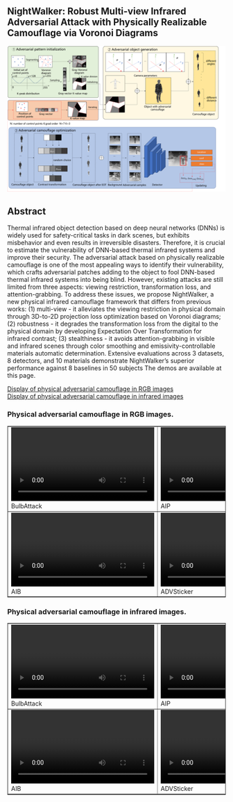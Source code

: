 ## NightWalker: Robust Multi-view Infrared Adversarial Attack with Physically Realizable Camouflage via Voronoi Diagrams

![alt text](pipline.png)



## Abstract
Thermal infrared object detection based on deep neural networks (DNNs) is widely used for safety-critical tasks in dark scenes, but exhibits misbehavior and even results in irreversible disasters. Therefore, it is crucial to estimate the vulnerability of DNN-based thermal infrared systems and improve their security. The adversarial attack based on physically realizable camouflage is one of the most appealing ways to identify their vulnerability, which crafts adversarial patches adding to the object to fool DNN-based thermal infrared systems into being blind. However, existing attacks are still limited from three aspects: viewing restriction, transformation loss, and attention-grabbing. To address these issues, we propose NightWalker, a new physical infrared camouflage framework that differs from previous works: (1) multi-view - it alleviates the viewing restriction in physical domain through 3D-to-2D projection loss optimization based on Voronoi diagrams; (2) robustness - it degrades the transformation loss from the digital to the physical domain by developing Expectation Over Transformation for infrared contrast; (3) stealthiness - it avoids attention-grabbing in visible and infrared scenes through color smoothing and emissivity-controllable materials automatic determination. Extensive evaluations across 3 datasets, 8 detectors, and 10 materials demonstrate NightWalker’s superior performance against 8 baselines in 50 subjects The demos are available at this page.


[Display of physical adversarial camouflage in RGB images](#visible) \
[Display of physical adversarial camouflage in infrared images](#infrared) 
<a id="visible"></a>
### Physical adversarial camouflage in RGB images.
<table border="1">
    <tr>
        <td>
<video width="330" height="170" controls>
  <source src="VIS\smallbulb.mp4" type="video/mp4">
  Your browser does not support the video tag.
</video>
<figcaption>BulbAttack</figcaption>
        </td>
        <td>
<video  width="330" height="170" controls>
  <source src="VIS\AIP.mp4" type="video/mp4">
  Your browser does not support the video tag.
</video>
<figcaption>AIP</figcaption>
        </td>
        <td>
<video  width="330" height="170" controls>
  <source src="VIS\Hotcold.mp4" type="video/mp4">
  Your browser does not support the video tag.
</video>
<figcaption>HotColdBlock</figcaption>
        </td>
        <td>
<video  width="330" height="170" controls>
  <source src="VIS\UAP.mp4" type="video/mp4">
  Your browser does not support the video tag.
</video>
<figcaption>UAP</figcaption>
        </td>
    </tr>
    <tr>
        <td>
<video  width="330" height="170" controls>
  <source src="VIS\AIB.mp4" type="video/mp4">
  Your browser does not support the video tag.
</video>
<figcaption>AIB</figcaption>
        </td>
        <td>
<video  width="330" height="170" controls>
  <source src="VIS\ADVSticker.mp4" type="video/mp4">
  Your browser does not support the video tag.
</video>
<figcaption>ADVSticker</figcaption>
        </td>
        <td>
<video  width="330" height="170" controls>
  <source src="VIS\QRCode.mp4" type="video/mp4">
  Your browser does not support the video tag.
</video>
<figcaption>QRAttack</figcaption>
        </td>
        <td>
<video  width="330" height="170" controls>
  <source src="VIS\NightWalker.mp4" type="video/mp4">
  Your browser does not support the video tag.
</video>
<figcaption>NightWalker</figcaption>
        </td>
    </tr>
</table>

<a id="infrared"></a>
### Physical adversarial camouflage in infrared images.
<table border="1">
    <tr>
        <td>
<video width="330" height="170" controls>
  <source src="VIS\smallbulb.mp4" type="video/mp4">
  Your browser does not support the video tag.
</video>
<figcaption>BulbAttack</figcaption>
        </td>
        <td>
<video  width="330" height="170" controls>
  <source src="VIS\AIP.mp4" type="video/mp4">
  Your browser does not support the video tag.
</video>
<figcaption>AIP</figcaption>
        </td>
        <td>
<video  width="330" height="170" controls>
  <source src="VIS\Hotcold.mp4" type="video/mp4">
  Your browser does not support the video tag.
</video>
<figcaption>HotColdBlock</figcaption>
        </td>
        <td>
<video  width="330" height="170" controls>
  <source src="VIS\UAP.mp4" type="video/mp4">
  Your browser does not support the video tag.
</video>
<figcaption>UAP</figcaption>
        </td>
    </tr>
    <tr>
        <td>
<video  width="330" height="170" controls>
  <source src="VIS\AIB.mp4" type="video/mp4">
  Your browser does not support the video tag.
</video>
<figcaption>AIB</figcaption>
        </td>
        <td>
<video  width="330" height="170" controls>
  <source src="VIS\ADVSticker.mp4" type="video/mp4">
  Your browser does not support the video tag.
</video>
<figcaption>ADVSticker</figcaption>
        </td>
        <td>
<video  width="330" height="170" controls>
  <source src="VIS\QRCode.mp4" type="video/mp4">
  Your browser does not support the video tag.
</video>
<figcaption>QRAttack</figcaption>
        </td>
        <td>
<video  width="330" height="170" controls>
  <source src="VIS\NightWalker.mp4" type="video/mp4">
  Your browser does not support the video tag.
</video>
<figcaption>NightWalker</figcaption>
        </td>
    </tr>
</table>


